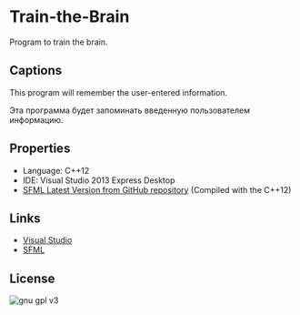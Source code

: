 Train-the-Brain
===============

Program to train the brain.

Captions
----------------

This program will remember the user-entered information.

Эта программа будет запоминать введенную пользователем информацию.

Properties
----------------

* Language: C++12
* IDE: Visual Studio 2013 Express Desktop
* [SFML Latest Version from GitHub repository](https://github.com/LaurentGomila/SFML) (Compiled with the C++12)

Links
----------------

* [Visual Studio](http://www.visualstudio.com/downloads/download-visual-studio-vs)
* [SFML](http://sfml-dev.org/index.php)

License
----------------

![gnu gpl v3](http://www.gnu.org/graphics/gplv3-127x51.png)